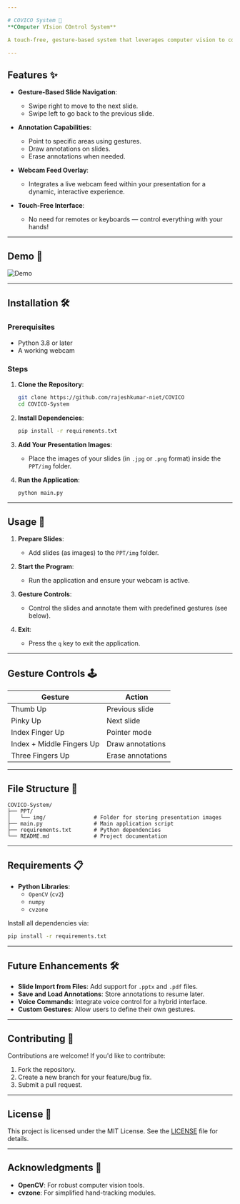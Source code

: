 ```yaml
---

# COVICO System 🌟  
**COmputer VIsion COntrol System**  

A touch-free, gesture-based system that leverages computer vision to control presentations seamlessly. Navigate slides, annotate, and interact effortlessly using hand gestures.

---
```


## Features ✨  

- **Gesture-Based Slide Navigation**:  
  - Swipe right to move to the next slide.  
  - Swipe left to go back to the previous slide.  

- **Annotation Capabilities**:  
  - Point to specific areas using gestures.  
  - Draw annotations on slides.  
  - Erase annotations when needed.  

- **Webcam Feed Overlay**:  
  - Integrates a live webcam feed within your presentation for a dynamic, interactive experience.  

- **Touch-Free Interface**:  
  - No need for remotes or keyboards — control everything with your hands!  

---

## Demo 🎥  

![Demo](path-to-demo-gif-or-screenshot)  

---

## Installation 🛠️  

### Prerequisites  
- Python 3.8 or later  
- A working webcam  

### Steps  
1. **Clone the Repository**:  
   ```bash  
   git clone https://github.com/rajeshkumar-niet/COVICO
   cd COVICO-System  
   ```  

2. **Install Dependencies**:  
   ```bash  
   pip install -r requirements.txt  
   ```  

3. **Add Your Presentation Images**:  
   - Place the images of your slides (in `.jpg` or `.png` format) inside the `PPT/img` folder.  

4. **Run the Application**:  
   ```bash  
   python main.py  
   ```  

---

## Usage 🚀  

1. **Prepare Slides**:  
   - Add slides (as images) to the `PPT/img` folder.  

2. **Start the Program**:  
   - Run the application and ensure your webcam is active.  

3. **Gesture Controls**:  
   - Control the slides and annotate them with predefined gestures (see below).  

4. **Exit**:  
   - Press the `q` key to exit the application.  

---

## Gesture Controls 🕹️  

| Gesture                   | Action                     |  
|---------------------------|----------------------------|  
| Thumb Up                  | Previous slide            |  
| Pinky Up                  | Next slide                |  
| Index Finger Up           | Pointer mode              |  
| Index + Middle Fingers Up | Draw annotations          |  
| Three Fingers Up          | Erase annotations         |  

---

## File Structure 📂  

```
COVICO-System/  
├── PPT/  
│   └── img/               # Folder for storing presentation images  
├── main.py                # Main application script  
├── requirements.txt       # Python dependencies  
└── README.md              # Project documentation  
```  

---

## Requirements 📋  

- **Python Libraries**:  
  - `OpenCV` (`cv2`)  
  - `numpy`  
  - `cvzone`  

Install all dependencies via:  
```bash  
pip install -r requirements.txt  
```  

---

## Future Enhancements 🛠️  

- **Slide Import from Files**: Add support for `.pptx` and `.pdf` files.  
- **Save and Load Annotations**: Store annotations to resume later.  
- **Voice Commands**: Integrate voice control for a hybrid interface.  
- **Custom Gestures**: Allow users to define their own gestures.  

---

## Contributing 🤝  

Contributions are welcome! If you'd like to contribute:  
1. Fork the repository.  
2. Create a new branch for your feature/bug fix.  
3. Submit a pull request.  

---

## License 📜  

This project is licensed under the MIT License. See the [LICENSE](LICENSE) file for details.  

---

## Acknowledgments 🙌  

- **OpenCV**: For robust computer vision tools.  
- **cvzone**: For simplified hand-tracking modules.  
